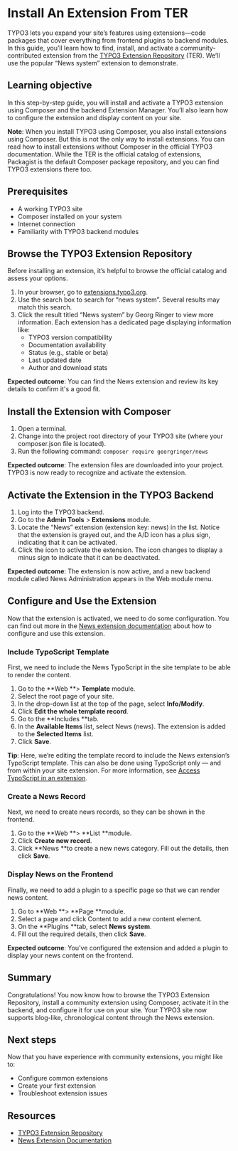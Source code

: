 # Install An Extension From TER

TYPO3 lets you expand your site’s features using extensions—code packages that cover everything from frontend plugins to backend modules. In this guide, you’ll learn how to find, install, and activate a community-contributed extension from the [TYPO3 Extension Repository](https://extensions.typo3.org/) (TER). We’ll use the popular “News system” extension to demonstrate.

## Learning objective

In this step-by-step guide, you will install and activate a TYPO3 extension using Composer and the backend Extension Manager. You’ll also learn how to configure the extension and display content on your site.

**Note**: When you install TYPO3 using Composer, you also install extensions using Composer. But this is not the only way to install extensions. You can read how to install extensions without Composer in the official TYPO3 documentation. While the TER is the official catalog of extensions, Packagist is the default Composer package repository, and you can find TYPO3 extensions there too.

## Prerequisites
* A working TYPO3 site
* Composer installed on your system
* Internet connection
* Familiarity with TYPO3 backend modules


## Browse the TYPO3 Extension Repository

Before installing an extension, it’s helpful to browse the official catalog and assess your options.

1. In your browser, go to [extensions.typo3.org](https://extensions.typo3.org).
2. Use the search box to search for “news system”. Several results may match this search.
3. Click the result titled “News system” by Georg Ringer to view more information. Each extension has a dedicated page displaying information like: 
    * TYPO3 version compatibility
    * Documentation availability
    * Status (e.g., stable or beta)
    * Last updated date
    * Author and download stats

**Expected outcome**: You can find the News extension and review its key details to confirm it's a good fit.

## Install the Extension with Composer

1. Open a terminal.
2. Change into the project root directory of your TYPO3 site (where your composer.json file is located).
3. Run the following command: `composer require georgringer/news`

**Expected outcome**: The extension files are downloaded into your project. TYPO3 is now ready to recognize and activate the extension.

## Activate the Extension in the TYPO3 Backend

1. Log into the TYPO3 backend.
2. Go to the **Admin Tools** > **Extensions** module. 
3. Locate the “News” extension (extension key: news) in the list. Notice that the extension is grayed out, and the A/D icon has a plus sign, indicating that it can be activated.
4. Click the icon to activate the extension. The icon changes to display a minus sign to indicate that it can be deactivated.

**Expected outcome**: The extension is now active, and a new backend module called News Administration appears in the Web module menu.

## Configure and Use the Extension

Now that the extension is activated, we need to do some configuration. You can find out more in the [News extension documentation](https://docs.typo3.org/p/georgringer/news/main/en-us/Index.html) about how to configure and use this extension.


### Include TypoScript Template

First, we need to include the News TypoScript in the site template to be able to render the content.

1. Go to the **Web **> **Template** module.
2. Select the root page of your site.
3. In the drop-down list at the top of the page, select **Info/Modify**.
4. Click **Edit the whole template record**.
5. Go to the **Includes **tab.
6. In the **Available Items** list, select News (news). The extension is added to the **Selected Items** list.
7. Click **Save**.

**Tip**: Here, we’re editing the template record to include the News extension’s TypoScript template. This can also be done using TypoScript only — and from within your site extension. For more information, see [Access TypoScript in an extension](https://docs.typo3.org/m/typo3/reference-typoscript/main/en-us/UsingSetting/AccessTypoScriptWithExtensions.html).


### Create a News Record

Next, we need to create news records, so they can be shown in the frontend.

1. Go to the **Web **> **List **module.
2. Click **Create new record**.
3. Click **News **to create a new news category. Fill out the details, then click **Save**.

### Display News on the Frontend

Finally, we need to add a plugin to a specific page so that we can render news content.

1. Go to **Web **> **Page **module.
2. Select a page and click Content to add a new content element.
3. On the **Plugins **tab, select **News system**.
4. Fill out the required details, then click **Save**.

**Expected outcome**: You’ve configured the extension and added a plugin to display your news content on the frontend.

## Summary

Congratulations! You now know how to browse the TYPO3 Extension Repository, install a community extension using Composer, activate it in the backend, and configure it for use on your site. Your TYPO3 site now supports blog-like, chronological content through the News extension.

## Next steps

Now that you have experience with community extensions, you might like to:

* Configure common extensions
* Create your first extension
* Troubleshoot extension issues

## Resources

* [TYPO3 Extension Repository](https://extensions.typo3.org/)
* [News Extension Documentation](https://docs.typo3.org/p/georgringer/news/master/en-us/Introduction/Index.html)